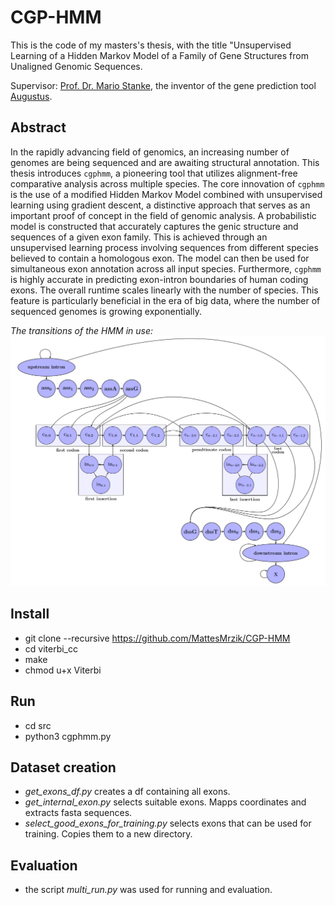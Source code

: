 # CGP-HMM
This is the code of my masters's thesis, with the title "Unsupervised Learning of a Hidden Markov Model of a Family of Gene Structures from Unaligned Genomic Sequences.

Supervisor: [Prof. Dr. Mario Stanke](https://math-inf.uni-greifswald.de/en/department/about-us/employees/prof-dr-mario-stanke-english/), the inventor of the gene prediction tool [Augustus](http://bioinf.uni-greifswald.de/augustus/).
## Abstract
In the rapidly advancing field of genomics, an increasing number of genomes are being
sequenced and are awaiting structural annotation. This thesis introduces `cgphmm`, a pioneering tool that utilizes alignment-free comparative analysis across multiple species.
The core innovation of `cgphmm` is the use of a modified Hidden Markov Model combined
with unsupervised learning using gradient descent, a distinctive approach that serves as
an important proof of concept in the field of genomic analysis. A probabilistic model is
constructed that accurately captures the genic structure and sequences of a given exon
family. This is achieved through an unsupervised learning process involving sequences
from different species believed to contain a homologous exon. The model can then be
used for simultaneous exon annotation across all input species. Furthermore, `cgphmm`
is highly accurate in predicting exon-intron boundaries of human coding exons. The
overall runtime scales linearly with the number of species. This feature is particularly
beneficial in the era of big data, where the number of sequenced genomes is growing
exponentially.

*The transitions of the HMM in use:*
![See data/hmm.png](https://github.com/MattesMrzik/CGP-HMM/blob/master/data/hmm.png)

## Install

* git clone --recursive https://github.com/MattesMrzik/CGP-HMM
* cd viterbi_cc
* make
* chmod u+x Viterbi

## Run

* cd src
* python3 cgphmm.py

## Dataset creation
* _get\_exons\_df.py_ creates a df containing all exons.
* _get\_internal\_exon.py_ selects suitable exons. Mapps coordinates and extracts fasta sequences.
* _select\_good\_exons\_for\_training.py_ selects exons that can be used for training. Copies them to a new directory.

## Evaluation
* the script _multi\_run.py_ was used for running and evaluation.
